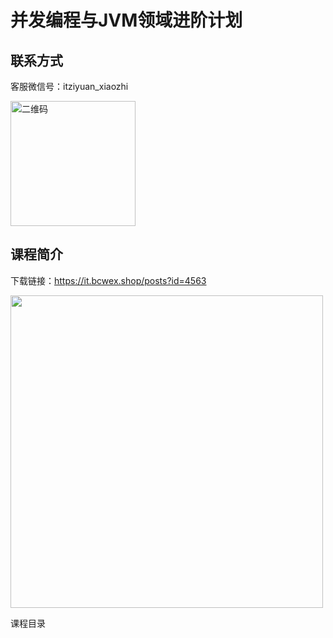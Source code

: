 # 并发编程与JVM领域进阶计划

## 联系方式

客服微信号：itziyuan_xiaozhi

<img src="https://ziyuanyun.oss-cn-guangzhou.aliyuncs.com/common/20240614073449/666b82192834a.jpg" width="200" height="200" alt="二维码">

## 课程简介

下载链接：https://it.bcwex.shop/posts?id=4563

<img src="https://ziyuanyun.oss-cn-guangzhou.aliyuncs.com/yun/20241129105708/67492d8483328.jpg" width="500" alt="">

  

 课程目录 

  